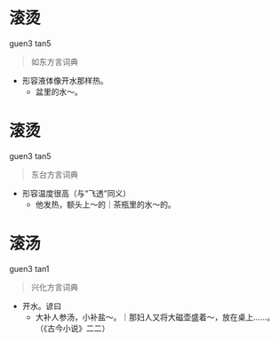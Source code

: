 # 滚烫
guen3 tan5
> 如东方言词典
- 形容液体像开水那样热。
  - 盆里的水～。

# 滚烫
guen3 tan5
> 东台方言词典
- 形容温度很高（与“飞透”同义）
  - 他发热，额头上～的｜茶瓶里的水～的。

# 滚汤
guen3 tan1
> 兴化方言词典
- 开水。谚曰
  - 大补人参汤，小补盐～。｜那妇人又将大磁壶盛着～，放在桌上……。（《古今小说》二二）
